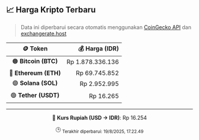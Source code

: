 

<!-- HARGA_KRIPTO -->
## 📈 Harga Kripto Terbaru

> Data ini diperbarui secara otomatis menggunakan [CoinGecko API](https://www.coingecko.com/) dan [exchangerate.host](https://exchangerate.host/)

<div align="center">

| 🪙 Token | 💰 Harga (IDR) |
|:------:|---------------:|
| 🟠 **Bitcoin (BTC)**   | Rp 1.878.336.136 |
| 🔵 **Ethereum (ETH)**  | Rp 69.745.852 |
| 🟣 **Solana (SOL)**    | Rp 2.952.995 |
| 🟢 **Tether (USDT)**   | Rp 16.265 |

---

💱 **Kurs Rupiah (USD → IDR)**: Rp 16.254

🕒 <sub>Terakhir diperbarui: 19/8/2025, 17.22.49</sub>

</div>
<!-- /HARGA_KRIPTO -->